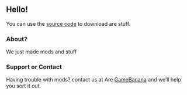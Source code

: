 ## Hello!

You can use the [source code](https://github.com/definitelynotbear/Modstuff/edit/gh-pages/index.md) to download are stuff.

### About?

We just made mods and stuff


### Support or Contact

Having trouble with mods? contact us at Are [GameBanana](https://gamebanana.com/members/1910504) and we’ll help you sort it out.
